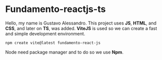 # Fundamento-reactjs-ts

Hello, my name is Gustavo Alessandro. This project uses **JS**, **HTML**, and **CSS**, and later on **TS**, was added.
**ViteJS** is used so we can create a fast and simple development environment.
``` 
npm create vite@latest fundamento-react-js
```
Node need package manager and to do so we use **Npm**.
